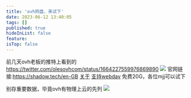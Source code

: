 ```yaml
---
title: 'ovh网盘，来试下'
date: 2023-06-12 13:40:05
tags: []
published: true
hideInList: false
feature: 
isTop: false
---
```

前几天ovh老板的推特上看到的
<https://twitter.com/olesovhcom/status/1664227559976869890>
![](https://s3.qklg.net/img/202310241340315.png)
官网链接:<https://shadow.tech/en-GB>
[关于](https://shadow.tech/en-GB/blog/shadows-new-chapter-starts-now)
[支持webdav](https://help.shadow.tech/hc/en-gb/articles/6740528292764-How-to-connect-a-third-party-tool-to-Shadow-Drive-using-the-WebDAV-protocol)
免费20G，各位mjj可以试下

别存重要数据，毕竟ovh有物理上云的先列
![](https://s3.qklg.net/img/202310241340848.png)